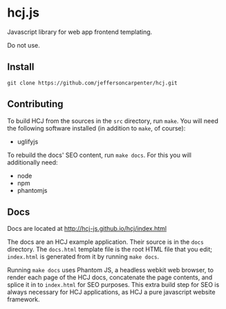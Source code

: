 # hcj.js #

Javascript library for web app frontend templating.

Do not use.

## Install ##

`git clone https://github.com/jeffersoncarpenter/hcj.git`

## Contributing ##

To build HCJ from the sources in the `src` directory, run `make`.  You
will need the following software installed (in addition to `make`, of
course):

* uglifyjs

To rebuild the docs' SEO content, run `make docs`.  For this you will
additionally need:

* node
* npm
* phantomjs

## Docs ##

Docs are located at http://hcj-js.github.io/hcj/index.html

The docs are an HCJ example application.  Their source is in the
`docs` directory.  The `docs.html` template file is the root HTML file
that you edit; `index.html` is generated from it by running `make
docs`.

Running `make docs` uses Phantom JS, a headless webkit web browser, to
render each page of the HCJ docs, concatenate the page contents, and
splice it in to `index.html` for SEO purposes.  This extra build step
for SEO is always necessary for HCJ applications, as HCJ a pure
javascript website framework.
